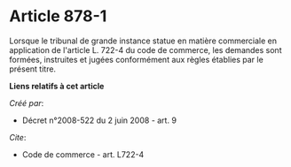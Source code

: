 # Article 878-1

Lorsque le tribunal de grande instance statue en matière commerciale en application de l'article L. 722-4 du code de
commerce, les demandes sont formées, instruites et jugées conformément aux règles établies par le présent titre.

**Liens relatifs à cet article**

_Créé par_:

  - Décret n°2008-522 du 2 juin 2008 - art. 9

_Cite_:

  - Code de commerce - art. L722-4
